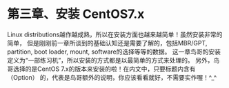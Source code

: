 # 第三章、安装 CentOS7.x

Linux distributions越作越成熟，所以在安装方面也越来越简单！虽然安装非常的简单， 但是刚刚前一章所谈到的基础认知还是需要了解的，包括MBR/GPT, partition, boot loader, mount, software的选择等等的数据。 这一章鸟哥的安装定义为“一部练习机”，所以安装的方式都是以最简单的方式来处理的。 另外，鸟哥选择的是CentOS 7.x的版本来安装的啦！在内文中，只要标题内含有（Option） 的，代表是鸟哥额外的说明，你应该看看就好，不需要实作喔！^\_^